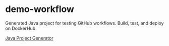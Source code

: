 # demo-workflow
Generated Java project for testing GitHub workflows. Build, test, and deploy on DockerHub.

[Java Project Generator](https://start.spring.io/)
